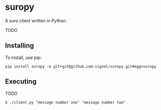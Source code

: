 # suropy
A suro client written in Python.

TODO

## Installing

To install, use pip:

    pip install suropy -e git+git@github.com:signal/suropy.git#egg=suropy

## Executing

TODO

~~~~
$ ./client.py "message number one" "message number two"
~~~~
